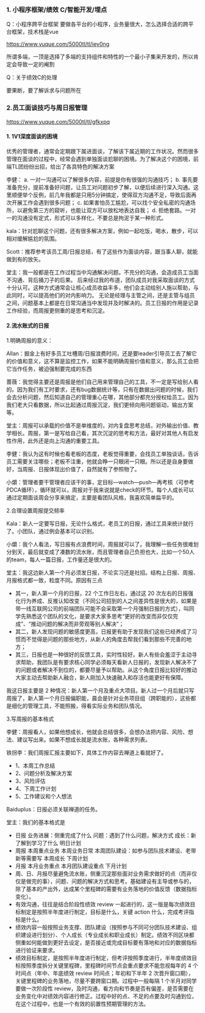 ### 1. 小程序框架/绩效 C/智能开发/埋点

Q：小程序跨平台框架
要做各平台的小程序，业务量很大，怎么选择合适的跨平台框架，技术栈是vue

https://www.yuque.com/5000tl/tl/iey0ng

所谓多端，一顶是选择了多端的支持组件和特性的一个最小子集来开发的，所以肯定会导致一定的阉割

Q：关于绩效C的处理

要果断，要了解诉求与问题所在

### 2.员工面谈技巧与周日报管理

https://www.yuque.com/5000tl/tl/gfkxpq

#### 1. 1V1深度面谈的困境 

优秀的管理者，通常会定期跟下属进面谈，了解该下属近期的工作状况。然而很多管理在面谈的过程中，经常会遇到单独面谈尬聊的困境。为了解决这个的困境，前端TL团纷纷出招，给出了各具特色的解决方案

李健：
a. 一对一沟通可以了解很多内容，前提是你有很强的沟通技巧； 
b. 事先要准备充分，提前准备好问题，让员工对问题初步了解，以便后续进行深入沟通。这里顺便举个反例，前几年我都是只用5分钟搞定，使得双方沟通不足，导致后面再次开展工作会遇到很多问题； 
c. 如果害怕员工尴尬，可以找个安全私密的沟通场所，以避免第三方的窥听，也能让双方可以放松地表达自我； 
d. 拒绝套路。一对一的沟通没有定式，形式可以多样化，不要总是拘泥于某一种形式。   

kala：针对尬聊这个问题，还有很多解决方案，例如一起吃饭，喝水，散步，可以相对缓解尴尬的氛围。 

Scott：推荐参考该员工周/日报总结，有了这些作为面谈内容，跟当事人聊，就能做到有的放矢。 

堂主：我一般都是在工作过程当中沟通解决问题。不充分的沟通，会造成员工当面不沟通、背后捅刀子的后果。
后来经过我的布道，团队成员对我采取面谈的方式十分认可。这种方式通常会让核心成员收益丰多，他们会主动给别人施以帮助，与此同时，可以提高他们的对内影响力。
无论是经理与主管之间，还是主管与组员之间，问题基本上都是在日常沟通当中发现并及时解决的。员工日报的作用是记录工作经验，而周报更侧重的是思考和沉淀。


#### 2.流水账式的日报

1.明确周报的意义：

Allan：掘金上有好多员工吐槽周/日报浪费时间，还是要leader引导员工去了解它的价值和意义，这不算是监控工作，如果不能明确周报价值和意义，那么员工会把它当作任务，被迫强制要完成的东西

蔷薇：我觉得主要还是周报是他们自己用来管理自己的工具，不一定是写给别人看的。因为我们有工时要求，还有bug数据统计等，只有在数据出问题的时候，我们会去分析问题，然后知道自己的管理重心在哪，其他部分都充分授权给员工。因为我们老大只看数据，所以比起通过周报沉淀，我们更倾向用问题驱动，输出方案等。 

堂主：周报可以承载的价值不是单维度的，对内复盘思考总结，对外输出价值、教学相长。周报，第一是写给自己看，其次沉淀的思考和方法，最好对其他人有启发性作用，此外还是向上沟通的重要工具。 

李健：我认为这有时候也看老板的态度，老板觉得重要，会找员工单独谈话，告诉员工需要关注哪些；老板不注重，他就会睁一只眼闭一只眼。所以还是自身要做好，当周报、日报体现出价值了，自然就有了参照物了。 

小爝：管理者要干管理者应该干的事，定目标—watch—push—再考核（可参考PDCA循环），循环就可以，周报对于我来说就是check的环节。每个人成长可以通过定期面谈周会分享来搞定，主要是看团队风格，我喜欢简单扁平的。

2.合理设置周报提交频率

Kala：新人一定要写日报，无论什么格式，老员工的日报，通过工具来统计就行了。小团队，通过例会基本可以识别。 

小爝：我个人看法，写日报有点浪费时间，周报就可以了。我理解一些任务很难划分到天，最后就变成了凑数的流水账，而且管理者自己负担也大，比如一个50人的team，每人一篇日报，工作量还是很大的。 

堂主：我这边新人第一个月必须发日报，不论实习还是社招。结构上日报、周报、月报格式都一致，粒度不同。原因有三点 
- 其一，新人第一个月的日报，22 个工作日左右，通过这 20 次左右的日报强化行为养成、反推认知改变（不同公司招到的人之间差异性是很大的，如果是带一线互联网公司的前端团队可能不会采取第一个月强制日报的方式），叫同学先熟悉这个团队的文化，是要求大家多思考“更好的改变而非仅仅完成”、“推动问题的解决而非旁观等别人解决”；
- 其二，新人发现问题的敏感度更高，日报更有助于发现我们这些已经养成了习惯而不觉得是问题的那些地方，从新人的角度去帮我们看到那些不完善的地方； 
- 其三，日报也是一种很好的反馈工具，实时性较好。新人有些会羞涩于主动寻求帮助，我团队是有要求核心同学必须每天看新人日报的，发现新人解决不了的问题或者解决不到位的，都要尽量予以帮助。从这个角度日报比较好的推动大家主动去帮助新人融合，新人刚加入快速融入和存活也能更好有保障。

我这日报主要是 2 种情况：新人第一个月及重点大项目。新人过一个月后就只写周报了，新人第一个月日报偏职能，晨会是针对业务项目组（跨职能的），这些都是细化的管理工具，不能照搬，得看实际业务和团队情况。

3.写周报的基本格式

李健：周报看人，如果他想成长，他就会总结很多，会想办法把内容、风险、想法、建议写出来。如果不想成长就是流水账，各种需求列表。 

铁拐李：我们周报汇报主要如下，具体工作内容去禅道上看就好了。
- 1、本周工作总结 
- 2、问题分析及解决方案 
- 3、风险评估 
- 4、下周工作计划 
- 5、工作建议和个人想法  

Baiduplus：日报必须关联禅道的任务。 

堂主：我们的基本格式是 
- 日报 业务进展：侧重完成了什么 问题：遇到了什么问题，解决方式 成长：新了解到学习了什么 明日计划 
- 周报 本周重点业务 本周业务日常 本周团队建设：如参与团队技术建设、老带新等需要写 本周成长 下周计划 
- 月报 本月业务重点 本月团队建设重点 下月计划 
- 周、日、月报尽量避免流水账，侧重沉淀那些面对业务需求做好的点（而非仅仅是做完的事），问题、问题的解决方式和思考。基础建设有主导或参与的，除了基本的产出外，达成某个里程碑的需要有业务落地的价值反馈（数据指标变化）。 
- 有效沟通，往往是结合阶段性绩效 review 一起进行的，这一版是每次绩效目标制定是按照半年度进行制定，目标是什么，关键 action 什么，完成考评指标是什么。 
- 绩效内容一般按照业务支撑、团队建设（按照参与不同可分团队技术建设、组织建设进行划分）、个人成长（专业成长和职业成长）制定。绩效不同区块都侧重如何能做到更好去设定，是否接近或完成目标要有落地和对应的数据指标进行验证来要求。 
- 绩效目标制定，是按照半年度进行制定，但考评按照季度进行，半年度绩效目标按照季度拆分关键里程碑，里程碑时间节点会重点要求不能忽视每年的 4 个时间点（年中、年底绩效 review 时间点；年初和下半年 2 次晋升窗口期），关键里程碑的业务落地，尽量不要跨窗口期。过程中一般每隔 1 个半月对同学要做一次阶段性 review，及时沟通，看方向和节奏是否有偏差，是否需要在业务变化中对绩效内容进行修正。过程中好的点、不足的点要及时沟通到位，在这个过程中，也是一个有效的前置性预期管理的方法。


